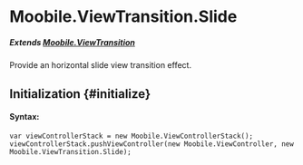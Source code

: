 Moobile.ViewTransition.Slide
================================================================================

##### Extends [Moobile.ViewTransition](../ViewTransition/ViewTransition.md)

<div data-simulator-app="assets/classes/ViewTransition/ViewTransition.Slide.html"></div>

Provide an horizontal slide view transition effect.

Initialization {#initialize}
--------------------------------------------------------------------------------

#### Syntax:

	var viewControllerStack = new Moobile.ViewControllerStack();
	viewControllerStack.pushViewController(new Moobile.ViewController, new Moobile.ViewTransition.Slide);

